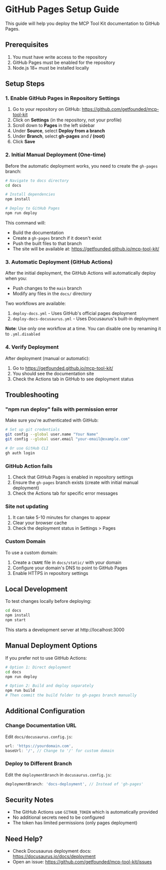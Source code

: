 # GitHub Pages Setup Guide

This guide will help you deploy the MCP Tool Kit documentation to GitHub Pages.

## Prerequisites

1. You must have write access to the repository
2. GitHub Pages must be enabled for the repository
3. Node.js 18+ must be installed locally

## Setup Steps

### 1. Enable GitHub Pages in Repository Settings

1. Go to your repository on GitHub: https://github.com/getfounded/mcp-tool-kit
2. Click on **Settings** (in the repository, not your profile)
3. Scroll down to **Pages** in the left sidebar
4. Under **Source**, select **Deploy from a branch**
5. Under **Branch**, select **gh-pages** and **/ (root)**
6. Click **Save**

### 2. Initial Manual Deployment (One-time)

Before the automatic deployment works, you need to create the `gh-pages` branch:

```bash
# Navigate to docs directory
cd docs

# Install dependencies
npm install

# Deploy to GitHub Pages
npm run deploy
```

This command will:
- Build the documentation
- Create a `gh-pages` branch if it doesn't exist
- Push the built files to that branch
- The site will be available at: https://getfounded.github.io/mcp-tool-kit/

### 3. Automatic Deployment (GitHub Actions)

After the initial deployment, the GitHub Actions will automatically deploy when you:
- Push changes to the `main` branch
- Modify any files in the `docs/` directory

Two workflows are available:
1. `deploy-docs.yml` - Uses GitHub's official pages deployment
2. `deploy-docs-docusaurus.yml` - Uses Docusaurus's built-in deployment

**Note**: Use only one workflow at a time. You can disable one by renaming it to `.yml.disabled`

### 4. Verify Deployment

After deployment (manual or automatic):
1. Go to https://getfounded.github.io/mcp-tool-kit/
2. You should see the documentation site
3. Check the Actions tab in GitHub to see deployment status

## Troubleshooting

### "npm run deploy" fails with permission error

Make sure you're authenticated with GitHub:
```bash
# Set up git credentials
git config --global user.name "Your Name"
git config --global user.email "your-email@example.com"

# Or use GitHub CLI
gh auth login
```

### GitHub Action fails

1. Check that GitHub Pages is enabled in repository settings
2. Ensure the `gh-pages` branch exists (create with initial manual deployment)
3. Check the Actions tab for specific error messages

### Site not updating

1. It can take 5-10 minutes for changes to appear
2. Clear your browser cache
3. Check the deployment status in Settings > Pages

### Custom Domain

To use a custom domain:
1. Create a `CNAME` file in `docs/static/` with your domain
2. Configure your domain's DNS to point to GitHub Pages
3. Enable HTTPS in repository settings

## Local Development

To test changes locally before deploying:

```bash
cd docs
npm install
npm start
```

This starts a development server at http://localhost:3000

## Manual Deployment Options

If you prefer not to use GitHub Actions:

```bash
# Option 1: Direct deployment
cd docs
npm run deploy

# Option 2: Build and deploy separately
npm run build
# Then commit the build folder to gh-pages branch manually
```

## Additional Configuration

### Change Documentation URL

Edit `docs/docusaurus.config.js`:
```js
url: 'https://yourdomain.com',
baseUrl: '/', // Change to '/' for custom domain
```

### Deploy to Different Branch

Edit the `deploymentBranch` in `docusaurus.config.js`:
```js
deploymentBranch: 'docs-deployment', // Instead of 'gh-pages'
```

## Security Notes

- The GitHub Actions use `GITHUB_TOKEN` which is automatically provided
- No additional secrets need to be configured
- The token has limited permissions (only pages deployment)

## Need Help?

- Check Docusaurus deployment docs: https://docusaurus.io/docs/deployment
- Open an issue: https://github.com/getfounded/mcp-tool-kit/issues